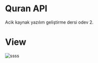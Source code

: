 # Quran API

Acik kaynak yazılım geliştirme dersi odev 2.


# View
![ssss](https://user-images.githubusercontent.com/77542723/196265888-2863d6ec-c831-4c51-b0a1-7a9d685ead8b.jpg)
